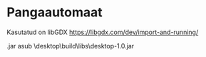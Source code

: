 # Pangaautomaat
Kasutatud on libGDX
https://libgdx.com/dev/import-and-running/

.jar asub \desktop\build\libs\desktop-1.0.jar
